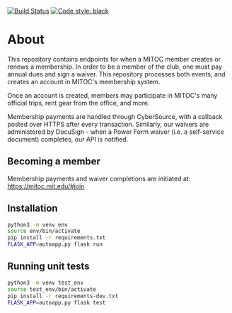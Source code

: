 [![Build Status](https://travis-ci.org/DavidCain/mitoc-member.svg?branch=master)](https://travis-ci.org/DavidCain/mitoc-member)
[![Code style: black](https://img.shields.io/badge/code%20style-black-000000.svg)](https://github.com/ambv/black)

# About
This repository contains endpoints for when a MITOC member creates or renews a
membership. In order to be a member of the club, one must pay annual dues and sign
a waiver. This repository processes both events, and creates an account in
MITOC's membership system.

Once an account is created, members may participate in MITOC's many official
trips, rent gear from the office, and more.

Membership payments are handled through CyberSource, with a callback posted
over HTTPS after every transaction. Similarly, our waivers are administered by
DocuSign - when a Power Form waiver (i.e. a self-service document) completes,
our API is notified.


## Becoming a member
Membership payments and waiver completions are initiated at:
https://mitoc.mit.edu/#join

## Installation

```bash
python3 -m venv env
source env/bin/activate
pip install -r requirements.txt
FLASK_APP=autoapp.py flask run
```

## Running unit tests
```bash
python3 -m venv test_env
source test_env/bin/activate
pip install -r requirements-dev.txt
FLASK_APP=autoapp.py flask test
```

